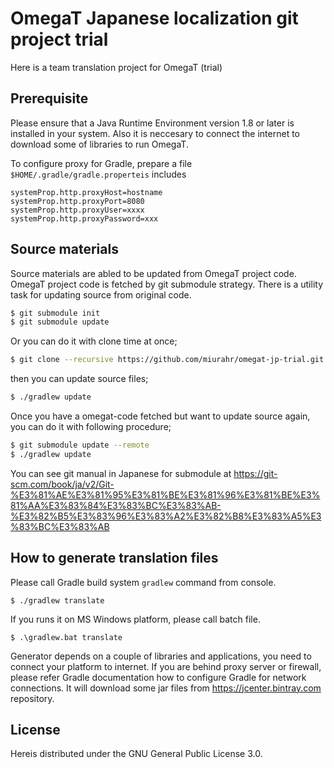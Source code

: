 # OmegaT Japanese localization git project trial 

Here is a team translation project for OmegaT (trial)

## Prerequisite

Please ensure that a Java Runtime Environment version 1.8 or later is installed in your system.
Also it is neccesary to connect the internet to download some of libraries to run OmegaT.

To configure proxy for Gradle, prepare a file `$HOME/.gradle/gradle.properteis` includes
```
systemProp.http.proxyHost=hostname
systemProp.http.proxyPort=8080
systemProp.http.proxyUser=xxxx
systemProp.http.proxyPassword=xxx
```

## Source materials

Source materials are abled to be updated from OmegaT project code.
OmegaT project code is fetched by git submodule strategy.
There is a utility task for updating source from original code.

```bash
$ git submodule init
$ git submodule update
```
Or you can do it with clone time at once;

```bash
$ git clone --recursive https://github.com/miurahr/omegat-jp-trial.git
```

then you can update source files;

```bash
$ ./gradlew update
```

Once you have a omegat-code fetched but want to update source again,
you can do it with following procedure;

```bash
$ git submodule update --remote
$ ./gradlew update
```

You can see git manual in Japanese for submodule at
https://git-scm.com/book/ja/v2/Git-%E3%81%AE%E3%81%95%E3%81%BE%E3%81%96%E3%81%BE%E3%81%AA%E3%83%84%E3%83%BC%E3%83%AB-%E3%82%B5%E3%83%96%E3%83%A2%E3%82%B8%E3%83%A5%E3%83%BC%E3%83%AB


## How to generate translation files

Please call Gradle build system `gradlew` command from console.

```
$ ./gradlew translate
```

If you runs it on MS Windows platform, please call batch file.

```
$ .\gradlew.bat translate
```

Generator depends on a couple of libraries and applications, you need to connect
your platform to internet. If you are behind proxy server or firewall, please
refer Gradle documentation how to configure Gradle for network connections.
It will download some jar files from https://jcenter.bintray.com repository.


## License

Hereis distributed under the GNU General Public License 3.0.

